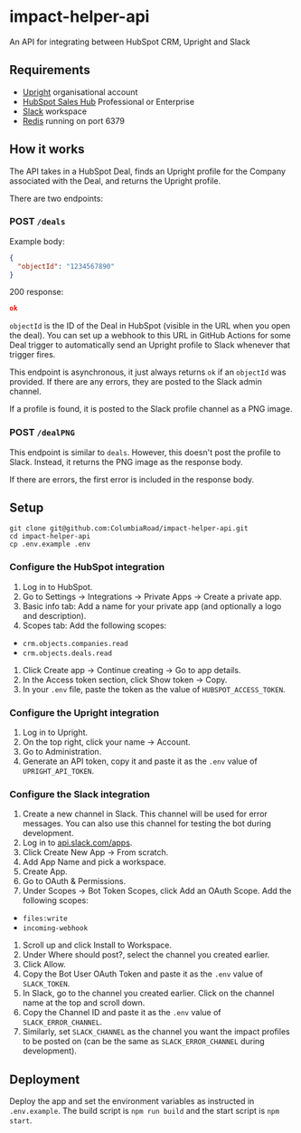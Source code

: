 # impact-helper-api

An API for integrating between HubSpot CRM, Upright and Slack

## Requirements

- [Upright](https://model.uprightproject.com/) organisational account
- [HubSpot Sales Hub](https://www.hubspot.com/products/sales) Professional or Enterprise
- [Slack](https://slack.com/) workspace
- [Redis](https://redis.io/) running on port 6379

## How it works

The API takes in a HubSpot Deal, finds an Upright profile for the Company associated with the Deal, and returns the Upright profile.

There are two endpoints:

### POST `/deals`

Example body:

```json
{
  "objectId": "1234567890"
}
```

200 response:

```json
ok
```

`objectId` is the ID of the Deal in HubSpot (visible in the URL when you open the deal).
You can set up a webhook to this URL in GitHub Actions for some Deal trigger to automatically
send an Upright profile to Slack whenever that trigger fires.

This endpoint is asynchronous, it just always returns `ok` if an `objectId` was provided.
If there are any errors, they are posted to the Slack admin channel.

If a profile is found, it is posted to the Slack profile channel as a PNG image.

### POST `/dealPNG`

This endpoint is similar to `deals`. However, this doesn't post the profile to Slack.
Instead, it returns the PNG image as the response body.

If there are errors, the first error is included in the response body.

## Setup

```
git clone git@github.com:ColumbiaRoad/impact-helper-api.git
cd impact-helper-api
cp .env.example .env
```

### Configure the HubSpot integration

1. Log in to HubSpot.
1. Go to Settings -> Integrations -> Private Apps -> Create a private app.
1. Basic info tab: Add a name for your private app (and optionally a logo and description).
1. Scopes tab: Add the following scopes:

- `crm.objects.companies.read`
- `crm.objects.deals.read`

1. Click Create app -> Continue creating -> Go to app details.
1. In the Access token section, click Show token -> Copy.
1. In your `.env` file, paste the token as the value of `HUBSPOT_ACCESS_TOKEN`.

### Configure the Upright integration

1. Log in to Upright.
1. On the top right, click your name -> Account.
1. Go to Administration.
1. Generate an API token, copy it and paste it as the `.env` value of `UPRIGHT_API_TOKEN`.

### Configure the Slack integration

1. Create a new channel in Slack. This channel will be used for error messages. You can also use this channel for testing the bot during development.
1. Log in to [api.slack.com/apps](https://api.slack.com/apps).
1. Click Create New App -> From scratch.
1. Add App Name and pick a workspace.
1. Create App.
1. Go to OAuth & Permissions.
1. Under Scopes -> Bot Token Scopes, click Add an OAuth Scope. Add the following scopes:

- `files:write`
- `incoming-webhook`

1. Scroll up and click Install to Workspace.
1. Under Where should <your app> post?, select the channel you created earlier.
1. Click Allow.
1. Copy the Bot User OAuth Token and paste it as the `.env` value of `SLACK_TOKEN`.
1. In Slack, go to the channel you created earlier. Click on the channel name at the top and scroll down.
1. Copy the Channel ID and paste it as the `.env` value of `SLACK_ERROR_CHANNEL`.
1. Similarly, set `SLACK_CHANNEL` as the channel you want the impact profiles to be posted on (can be the same as `SLACK_ERROR_CHANNEL` during development).

## Deployment

Deploy the app and set the environment variables as instructed in `.env.example`.
The build script is `npm run build` and the start script is `npm start`.
